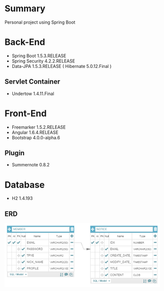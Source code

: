 # Summary

Personal project using Spring Boot

# Back-End

* Spring Boot 1.5.3.RELEASE
* Spring Security 4.2.2.RELEASE
* Data-JPA 1.5.3.RELEASE ( Hibernate 5.0.12.Final )

## Servlet Container

* Undertow 1.4.11.Final

# Front-End

* Freemarker 1.5.2.RELEASE
* Angular 1.6.4.RELEASE
* Bootstrap 4.0.0-alpha.6

## Plugin

* Summernote 0.8.2

# Database

* H2 1.4.193

## ERD

![alt tag](./erd.png)